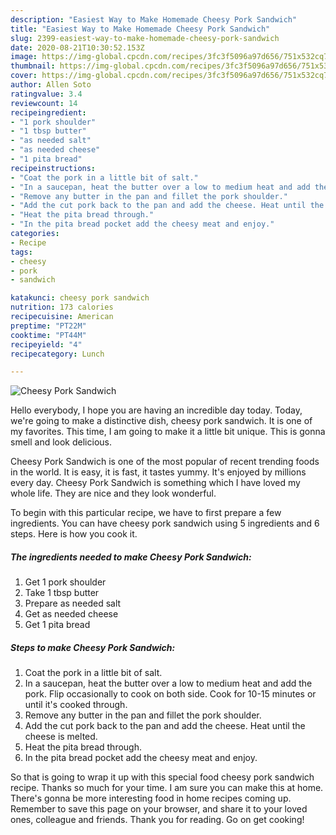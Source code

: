 ```yaml
---
description: "Easiest Way to Make Homemade Cheesy Pork Sandwich"
title: "Easiest Way to Make Homemade Cheesy Pork Sandwich"
slug: 2399-easiest-way-to-make-homemade-cheesy-pork-sandwich
date: 2020-08-21T10:30:52.153Z
image: https://img-global.cpcdn.com/recipes/3fc3f5096a97d656/751x532cq70/cheesy-pork-sandwich-recipe-main-photo.jpg
thumbnail: https://img-global.cpcdn.com/recipes/3fc3f5096a97d656/751x532cq70/cheesy-pork-sandwich-recipe-main-photo.jpg
cover: https://img-global.cpcdn.com/recipes/3fc3f5096a97d656/751x532cq70/cheesy-pork-sandwich-recipe-main-photo.jpg
author: Allen Soto
ratingvalue: 3.4
reviewcount: 14
recipeingredient:
- "1 pork shoulder"
- "1 tbsp butter"
- "as needed salt"
- "as needed cheese"
- "1 pita bread"
recipeinstructions:
- "Coat the pork in a little bit of salt."
- "In a saucepan, heat the butter over a low to medium heat and add the pork. Flip occasionally to cook on both side. Cook for 10-15 minutes or until it&#39;s cooked through."
- "Remove any butter in the pan and fillet the pork shoulder."
- "Add the cut pork back to the pan and add the cheese. Heat until the cheese is melted."
- "Heat the pita bread through."
- "In the pita bread pocket add the cheesy meat and enjoy."
categories:
- Recipe
tags:
- cheesy
- pork
- sandwich

katakunci: cheesy pork sandwich 
nutrition: 173 calories
recipecuisine: American
preptime: "PT22M"
cooktime: "PT44M"
recipeyield: "4"
recipecategory: Lunch

---
```



![Cheesy Pork Sandwich](https://img-global.cpcdn.com/recipes/3fc3f5096a97d656/751x532cq70/cheesy-pork-sandwich-recipe-main-photo.jpg)

Hello everybody, I hope you are having an incredible day today. Today, we're going to make a distinctive dish, cheesy pork sandwich. It is one of my favorites. This time, I am going to make it a little bit unique. This is gonna smell and look delicious.



Cheesy Pork Sandwich is one of the most popular of recent trending foods in the world. It is easy, it is fast, it tastes yummy. It's enjoyed by millions every day. Cheesy Pork Sandwich is something which I have loved my whole life. They are nice and they look wonderful.


To begin with this particular recipe, we have to first prepare a few ingredients. You can have cheesy pork sandwich using 5 ingredients and 6 steps. Here is how you cook it.

<!--inarticleads1-->

##### The ingredients needed to make Cheesy Pork Sandwich:

1. Get 1 pork shoulder
1. Take 1 tbsp butter
1. Prepare as needed salt
1. Get as needed cheese
1. Get 1 pita bread




<!--inarticleads2-->

##### Steps to make Cheesy Pork Sandwich:

1. Coat the pork in a little bit of salt.
1. In a saucepan, heat the butter over a low to medium heat and add the pork. Flip occasionally to cook on both side. Cook for 10-15 minutes or until it&#39;s cooked through.
1. Remove any butter in the pan and fillet the pork shoulder.
1. Add the cut pork back to the pan and add the cheese. Heat until the cheese is melted.
1. Heat the pita bread through.
1. In the pita bread pocket add the cheesy meat and enjoy.




So that is going to wrap it up with this special food cheesy pork sandwich recipe. Thanks so much for your time. I am sure you can make this at home. There's gonna be more interesting food in home recipes coming up. Remember to save this page on your browser, and share it to your loved ones, colleague and friends. Thank you for reading. Go on get cooking!
